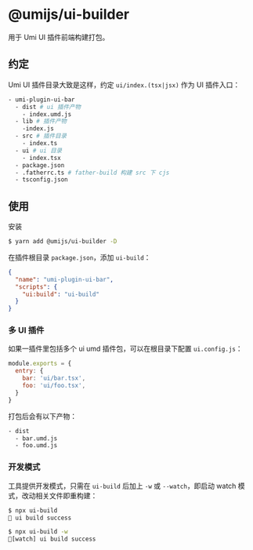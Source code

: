 # @umijs/ui-builder

用于 Umi UI 插件前端构建打包。

## 约定

Umi UI 插件目录大致是这样，约定 `ui/index.(tsx|jsx)` 作为 UI 插件入口：

```bash
- umi-plugin-ui-bar
  - dist # ui 插件产物
    - index.umd.js
  - lib # 插件产物
    -index.js
  - src # 插件目录
    - index.ts
  - ui # ui 目录
    - index.tsx
  - package.json
  - .fatherrc.ts # father-build 构建 src 下 cjs
  - tsconfig.json
```

## 使用

安装

```bash
$ yarn add @umijs/ui-builder -D
```

在插件根目录 `package.json`，添加 `ui-build`：

```json
{
  "name": "umi-plugin-ui-bar",
  "scripts": {
    "ui:build": "ui-build"
  }
}
```

### 多 UI 插件

如果一插件里包括多个 ui umd 插件包，可以在根目录下配置 `ui.config.js`：

```js
module.exports = {
  entry: {
    bar: 'ui/bar.tsx',
    foo: 'ui/foo.tsx',
  }
}
```

打包后会有以下产物：

```bash
- dist
  - bar.umd.js
  - foo.umd.js
```

### 开发模式

工具提供开发模式，只需在 `ui-build` 后加上 `-w` 或 `--watch`，即启动 watch 模式，改动相关文件即重构建：

```bash
$ npx ui-build
🎉 ui build success

$ npx ui-build -w
🌈[watch] ui build success
```

